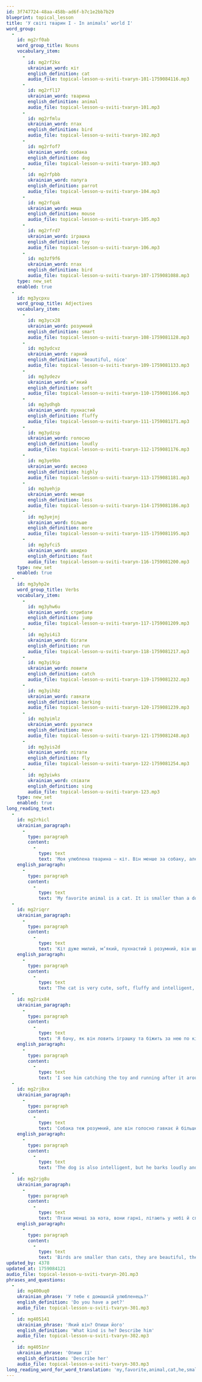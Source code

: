 ```yaml
---
id: 3f747724-48aa-458b-ad6f-b7c1e2bb7b29
blueprint: topical_lesson
title: 'У світі тварин I - In animals’ world I'
word_group:
  -
    id: mg2rf0ab
    word_group_title: Nouns
    vocabulary_item:
      -
        id: mg2rf2kx
        ukrainian_word: кіт
        english_definition: cat
        audio_file: topical-lesson-u-sviti-tvaryn-101-1759084116.mp3
      -
        id: mg2rfl17
        ukrainian_word: тварина
        english_definition: animal
        audio_file: topical-lesson-u-sviti-tvaryn-101.mp3
      -
        id: mg2rfmlu
        ukrainian_word: птах
        english_definition: bird
        audio_file: topical-lesson-u-sviti-tvaryn-102.mp3
      -
        id: mg2rfof7
        ukrainian_word: собака
        english_definition: dog
        audio_file: topical-lesson-u-sviti-tvaryn-103.mp3
      -
        id: mg2rfpbb
        ukrainian_word: папуга
        english_definition: parrot
        audio_file: topical-lesson-u-sviti-tvaryn-104.mp3
      -
        id: mg2rfqak
        ukrainian_word: миша
        english_definition: mouse
        audio_file: topical-lesson-u-sviti-tvaryn-105.mp3
      -
        id: mg2rfrd7
        ukrainian_word: іграшка
        english_definition: toy
        audio_file: topical-lesson-u-sviti-tvaryn-106.mp3
      -
        id: mg3zf9f6
        ukrainian_word: птах
        english_definition: bird
        audio_file: topical-lesson-u-sviti-tvaryn-107-1759081088.mp3
    type: new_set
    enabled: true
  -
    id: mg3ycpxu
    word_group_title: Adjectives
    vocabulary_item:
      -
        id: mg3ycx28
        ukrainian_word: розумний
        english_definition: smart
        audio_file: topical-lesson-u-sviti-tvaryn-108-1759081128.mp3
      -
        id: mg3ydcvz
        ukrainian_word: гарний
        english_definition: 'beautiful, nice'
        audio_file: topical-lesson-u-sviti-tvaryn-109-1759081133.mp3
      -
        id: mg3ydezv
        ukrainian_word: м’який
        english_definition: soft
        audio_file: topical-lesson-u-sviti-tvaryn-110-1759081166.mp3
      -
        id: mg3ydhgb
        ukrainian_word: пухнастий
        english_definition: fluffy
        audio_file: topical-lesson-u-sviti-tvaryn-111-1759081171.mp3
      -
        id: mg3ydzsp
        ukrainian_word: голосно
        english_definition: loudly
        audio_file: topical-lesson-u-sviti-tvaryn-112-1759081176.mp3
      -
        id: mg3ye9bn
        ukrainian_word: високо
        english_definition: highly
        audio_file: topical-lesson-u-sviti-tvaryn-113-1759081181.mp3
      -
        id: mg3yehjp
        ukrainian_word: менше
        english_definition: less
        audio_file: topical-lesson-u-sviti-tvaryn-114-1759081186.mp3
      -
        id: mg3yejnj
        ukrainian_word: більше
        english_definition: more
        audio_file: topical-lesson-u-sviti-tvaryn-115-1759081195.mp3
      -
        id: mg3yfci5
        ukrainian_word: швидко
        english_definition: fast
        audio_file: topical-lesson-u-sviti-tvaryn-116-1759081200.mp3
    type: new_set
    enabled: true
  -
    id: mg3yhp2e
    word_group_title: Verbs
    vocabulary_item:
      -
        id: mg3yhw6u
        ukrainian_word: стрибати
        english_definition: jump
        audio_file: topical-lesson-u-sviti-tvaryn-117-1759081209.mp3
      -
        id: mg3yi4i3
        ukrainian_word: бігати
        english_definition: run
        audio_file: topical-lesson-u-sviti-tvaryn-118-1759081217.mp3
      -
        id: mg3yi9ip
        ukrainian_word: ловити
        english_definition: catch
        audio_file: topical-lesson-u-sviti-tvaryn-119-1759081232.mp3
      -
        id: mg3yih8z
        ukrainian_word: гавкати
        english_definition: barking
        audio_file: topical-lesson-u-sviti-tvaryn-120-1759081239.mp3
      -
        id: mg3yimlz
        ukrainian_word: рухатися
        english_definition: move
        audio_file: topical-lesson-u-sviti-tvaryn-121-1759081248.mp3
      -
        id: mg3yis2d
        ukrainian_word: літати
        english_definition: fly
        audio_file: topical-lesson-u-sviti-tvaryn-122-1759081254.mp3
      -
        id: mg3yiwks
        ukrainian_word: співати
        english_definition: sing
        audio_file: topical-lesson-u-sviti-tvaryn-123.mp3
    type: new_set
    enabled: true
long_reading_text:
  -
    id: mg2rhicl
    ukrainian_paragraph:
      -
        type: paragraph
        content:
          -
            type: text
            text: 'Моя улюблена тварина – кіт. Він менше за собаку, але більше за мишу.'
    english_paragraph:
      -
        type: paragraph
        content:
          -
            type: text
            text: 'My favorite animal is a cat. It is smaller than a dog, but larger than a mouse.'
  -
    id: mg2riqrr
    ukrainian_paragraph:
      -
        type: paragraph
        content:
          -
            type: text
            text: 'Кіт дуже милий, м’який, пухнастий і розумний, він швидко бігає та стрибає високо.'
    english_paragraph:
      -
        type: paragraph
        content:
          -
            type: text
            text: 'The cat is very cute, soft, fluffy and intelligent, he runs fast and jumps high.'
  -
    id: mg2rix84
    ukrainian_paragraph:
      -
        type: paragraph
        content:
          -
            type: text
            text: 'Я бачу, як він ловить іграшку та біжить за нею по кімнаті.'
    english_paragraph:
      -
        type: paragraph
        content:
          -
            type: text
            text: 'I see him catching the toy and running after it around the room.'
  -
    id: mg2rj8xx
    ukrainian_paragraph:
      -
        type: paragraph
        content:
          -
            type: text
            text: 'Собака теж розумний, але він голосно гавкає й більше рухається на вулиці.'
    english_paragraph:
      -
        type: paragraph
        content:
          -
            type: text
            text: 'The dog is also intelligent, but he barks loudly and moves more outside.'
  -
    id: mg2rjg8u
    ukrainian_paragraph:
      -
        type: paragraph
        content:
          -
            type: text
            text: 'Птахи менші за кота, вони гарні, літають у небі й співають чудові пісні.'
    english_paragraph:
      -
        type: paragraph
        content:
          -
            type: text
            text: 'Birds are smaller than cats, they are beautiful, they fly in the sky and they sing wonderful songs.'
updated_by: 4378
updated_at: 1759084121
audio_file: topical-lesson-u-sviti-tvaryn-201.mp3
phrases_and_questions:
  -
    id: mg400uq0
    ukrainian_phrase: 'У тебе є домашній улюбленець?'
    english_definition: 'Do you have a pet?'
    audio_file: topical-lesson-u-sviti-tvaryn-301.mp3
  -
    id: mg405141
    ukrainian_phrase: 'Який він? Опиши його'
    english_definition: 'What kind is he? Describe him'
    audio_file: topical-lesson-u-sviti-tvaryn-302.mp3
  -
    id: mg4051nr
    ukrainian_phrase: 'Опиши її'
    english_definition: 'Describe her'
    audio_file: topical-lesson-u-sviti-tvaryn-303.mp3
long_reading_word_for_word_translation: 'my,favorite,animal,cat,he,smaller,than,dog,but,bigger,than,mouse,cat,very,cute,soft,fluffy,and,smart,he,fast,runs,and,jumps,high,I,see,how,he,catches,toy,and,runs,after,her,around,room,dog,also,smart,but,he,loudly,barks,and,more,moves,outside,birds,smaller,than,cat,they,beautiful,they,fly,in,sky,and,sing,wonderful,songs'
---
```


